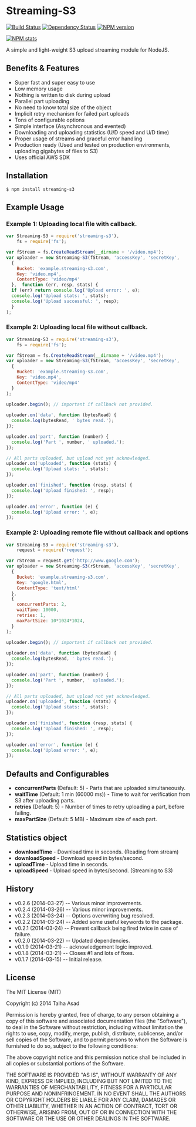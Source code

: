 # Streaming-S3

[![Build Status](https://travis-ci.org/mindblaze/streaming-s3.png?branch=master)](https://travis-ci.org/mindblaze/streaming-s3)
[![Dependency Status](https://www.versioneye.com/user/projects/5323a411ec13758e7d000109/badge.png)](https://www.versioneye.com/user/projects/5323a411ec13758e7d000109)
[![NPM version](https://badge.fury.io/js/streaming-s3.png)](http://badge.fury.io/js/streaming-s3)

[![NPM stats](https://nodei.co/npm/streaming-s3.png?downloads=true)](https://www.npmjs.org/package/streaming-s3)

A simple and light-weight S3 upload streaming module for NodeJS.


## Benefits & Features
* Super fast and super easy to use
* Low memory usage
* Nothing is written to disk during upload
* Parallel part uploading
* No need to know total size of the object
* Implicit retry mechanism for failed part uploads
* Tons of configurable options
* Simple interface (Asynchronous and evented)
* Downloading and uploading statistics (U/D speed and U/D time)
* Proper usage of streams and graceful error handling
* Production ready (Used and tested on production environments, uploading gigabytes of files to S3)
* Uses official AWS SDK


## Installation

```
$ npm install streaming-s3
```


## Example Usage


### Example 1: Uploading local file with callback.

```js
var Streaming-S3 = require('streaming-s3'),
    fs = require('fs');

var fStream = fs.CreateReadStream(__dirname + '/video.mp4');
var uploader = new Streaming-S3(fStream, 'accessKey', 'secretKey',
  {
    Bucket: 'example.streaming-s3.com',
    Key: 'video.mp4',
    ContentType: 'video/mp4'
  },  function (err, resp, stats) {
  if (err) return console.log('Upload error: ', e);
  console.log('Upload stats: ', stats);
  console.log('Upload successful: ', resp);
  }
);
```

### Example 2: Uploading local file without callback.

```js
var Streaming-S3 = require('streaming-s3'),
    fs = require('fs');

var fStream = fs.CreateReadStream(__dirname + '/video.mp4');
var uploader = new Streaming-S3(fStream, 'accessKey', 'secretKey',
  {
    Bucket: 'example.streaming-s3.com',
    Key: 'video.mp4',
    ContentType: 'video/mp4'
  }
);
  
uploader.begin(); // important if callback not provided.

uploader.on('data', function (bytesRead) {
  console.log(bytesRead, ' bytes read.');
});

uploader.on('part', function (number) {
  console.log('Part ', number, ' uploaded.');
});

// All parts uploaded, but upload not yet acknowledged.
uploader.on('uploaded', function (stats) {
  console.log('Upload stats: ', stats);
});

uploader.on('finished', function (resp, stats) {
  console.log('Upload finished: ', resp);
});

uploader.on('error', function (e) {
  console.log('Upload error: ', e);
});
```


### Example 2: Uploading remote file without callback and options

```js
var Streaming-S3 = require('streaming-s3'),
    request = require('request');

var rStream = request.get('http://www.google.com');
var uploader = new Streaming-S3(rStream, 'accessKey', 'secretKey',
  {
    Bucket: 'example.streaming-s3.com',
    Key: 'google.html',
    ContentType: 'text/html'
  },
  {
    concurrentParts: 2,
    waitTime: 10000,
    retries: 1,
    maxPartSize: 10*1024*1024,
  }
);
  
uploader.begin(); // important if callback not provided.

uploader.on('data', function (bytesRead) {
  console.log(bytesRead, ' bytes read.');
});

uploader.on('part', function (number) {
  console.log('Part ', number, ' uploaded.');
});

// All parts uploaded, but upload not yet acknowledged.
uploader.on('uploaded', function (stats) {
  console.log('Upload stats: ', stats);
});

uploader.on('finished', function (resp, stats) {
  console.log('Upload finished: ', resp);
});

uploader.on('error', function (e) {
  console.log('Upload error: ', e);
});
```

## Defaults and Configurables

* **concurrentParts** (Default: 5) - Parts that are uploaded simultaneously.
* **waitTime** (Default: 1 min (60000 ms)) - Time to wait for verification from S3 after uploading parts.
* **retries** (Default: 5) - Number of times to retry uploading a part, before failing.
* **maxPartSize** (Default: 5 MB) - Maximum size of each part.


## Statistics object

* **downloadTime** - Download time in seconds. (Reading from stream)
* **downloadSpeed** - Download speed in bytes/second.
* **uploadTime** - Upload time in seconds.
* **uploadSpeed** - Upload speed in bytes/second. (Streaming to S3)


## History

* v0.2.6 (2014-03-27) -- Various minor improvements.
* v0.2.4 (2014-03-26) -- Various minor improvements.
* v0.2.3 (2014-03-24) -- Options overwriting bug resolved.
* v0.2.2 (2014-03-24) -- Added some useful keywords to the package.
* v0.2.1 (2014-03-24) -- Prevent callback being fired twice in case of failure.
* v0.2.0 (2014-03-22) -- Updated dependencies.
* v0.1.9 (2014-03-21) -- acknowledgement logic improved.
* v0.1.8 (2014-03-21) -- Closes #1 and lots of fixes.
* v0.1.7 (2014-03-15) -- Initial release.


## License

The MIT License (MIT)

Copyright (c) 2014 Talha Asad

Permission is hereby granted, free of charge, to any person obtaining a copy
of this software and associated documentation files (the "Software"), to deal
in the Software without restriction, including without limitation the rights
to use, copy, modify, merge, publish, distribute, sublicense, and/or sell
copies of the Software, and to permit persons to whom the Software is
furnished to do so, subject to the following conditions:

The above copyright notice and this permission notice shall be included in all
copies or substantial portions of the Software.

THE SOFTWARE IS PROVIDED "AS IS", WITHOUT WARRANTY OF ANY KIND, EXPRESS OR
IMPLIED, INCLUDING BUT NOT LIMITED TO THE WARRANTIES OF MERCHANTABILITY,
FITNESS FOR A PARTICULAR PURPOSE AND NONINFRINGEMENT. IN NO EVENT SHALL THE
AUTHORS OR COPYRIGHT HOLDERS BE LIABLE FOR ANY CLAIM, DAMAGES OR OTHER
LIABILITY, WHETHER IN AN ACTION OF CONTRACT, TORT OR OTHERWISE, ARISING FROM,
OUT OF OR IN CONNECTION WITH THE SOFTWARE OR THE USE OR OTHER DEALINGS IN THE
SOFTWARE.